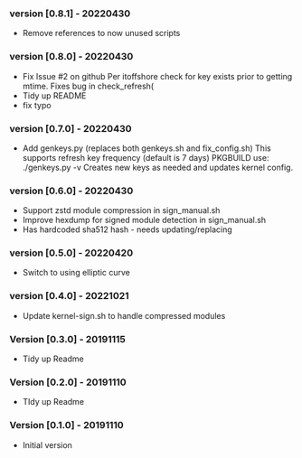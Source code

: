 ### version [0.8.1]                                                     - 20220430

  - Remove references to now unused scripts

### version [0.8.0]                                                     - 20220430

  - Fix Issue #2 on github 
    Per itoffshore check for key exists prior to getting mtime. Fixes bug in check_refresh(
  - Tidy up README
  - fix typo

### version [0.7.0]                                                     - 20220430

  - Add genkeys.py (replaces both genkeys.sh and fix_config.sh) 
    This supports refresh key frequency (default is 7 days) 
    PKGBUILD use: ./genkeys.py -v
    Creates new keys as needed and updates kernel config.

### version [0.6.0]                                                     - 20220430

  - Support zstd module compression in sign_manual.sh
  - Improve hexdump for signed module detection in sign_manual.sh
  - Has hardcoded sha512 hash - needs updating/replacing

### version [0.5.0]                                                     - 20220420

  - Switch to using elliptic curve 

### version [0.4.0]                                                     - 20221021

  - Update kernel-sign.sh to handle compressed modules

### Version [0.3.0]                                                     - 20191115

  - Tidy up Readme

### Version [0.2.0]                                                     - 20191110

  - TIdy up Readme

### Version [0.1.0]                                                     - 20191110

  - Initial version

